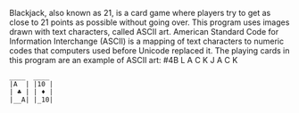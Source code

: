 Blackjack, also known as 21, is a card game
where players try to get as close to 21 points
as possible without going over. This program
uses images drawn with text characters, called
ASCII art. American Standard Code for Information
Interchange (ASCII) is a mapping of text characters
to numeric codes that computers used before Unicode
replaced it. The playing cards in this program are an
example of ASCII art:
#4B L A C K J A C K
```
____  ____
|A  | |10 |
| ♣ | | ♦ |
|__A| |_10|
```